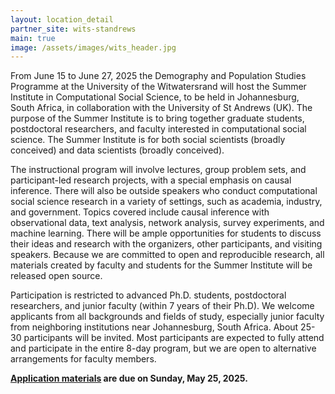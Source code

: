 ```yaml
---
layout: location_detail
partner_site: wits-standrews
main: true
image: /assets/images/wits_header.jpg
---
```


[//]: # (ORGANIZERS: Update the info to match your location. Add a site image to /assets/images/ and update the placeholder URL above to match it. See _data/2025/WITS-StAndrews for yml files that control the header content, location info on general sites page, people lists, and sidebar.)

From June 15 to June 27, 2025 the Demography and Population Studies Programme at the University of the Witwatersrand will host the Summer Institute in Computational Social Science, to be held in Johannesburg, South Africa, in collaboration with the University of St Andrews (UK). The purpose of the Summer Institute is to bring together graduate students, postdoctoral researchers, and faculty interested in computational social science. The Summer Institute is for both social scientists (broadly conceived) and data scientists (broadly conceived).

The instructional program will involve lectures, group problem sets, and participant-led research projects, with a special emphasis on causal inference. There will also be outside speakers who conduct computational social science research in a variety of settings, such as academia, industry, and government. Topics covered include causal inference with observational data, text analysis, network analysis, survey experiments, and machine learning. There will be ample opportunities for students to discuss their ideas and research with the organizers, other participants, and visiting speakers. Because we are committed to open and reproducible research, all materials created by faculty and students for the Summer Institute will be released open source.

Participation is restricted to advanced Ph.D. students, postdoctoral researchers, and junior faculty (within 7 years of their Ph.D). We welcome applicants from all backgrounds and fields of study, especially junior faculty from neighboring institutions near Johannesburg, South Africa. About 25-30 participants will be invited. Most participants are expected to fully attend and participate in the entire 8-day program, but we are open to alternative arrangements for faculty members. 


**[Application materials](https://sicss.io/2025/wits-standrews/apply) are due on Sunday, May 25, 2025.**

[//]: # (ORGANIZERS: feel free to add a link to your application materials or your SICSS apply page above.)
